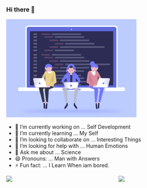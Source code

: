 <!-- [![Header](https://raw.githubusercontent.com/MartinHeinz/<OWNER>/<OWNER>/readme_header.png "Header")](https://some-url.dev/)
-->
### Hi there 👋

<img src="./img/Coding.gif" width="350px">

<!--
**Professor-Paradox/Professor-Paradox** is a ✨ _special_ ✨ repository because its `README.md` (this file) appears on your GitHub profile.

Here are some ideas to get you started:
-->

- 🔭 I’m currently working on ... Self Development
- 🌱 I’m currently learning ... My Self
- 👯 I’m looking to collaborate on ... Interesting Things
- 🤔 I’m looking for help with ... Human Emotions
- 💬 Ask me about ... Science
- 😄 Pronouns: ... Man with Answers
- ⚡ Fun fact: ... I Learn When iam bored.

<!-- <img src="https://raw.githubusercontent.com/<OWNER>/<OWNER>/master/<GIF_NAME>.gif" width="30px"> -->
<!-- <img align="center" src="https://github-readme-stats.vercel.app/api/<CARD_TYPE>/?username=<USERNAME>&theme=<THEME_NAME>" /> -->

<!-- [![Github Stats](https://github-readme-stats.vercel.app/api?username=Professor-Paradox)](https://github.com/Professor-Paradox/github-readme-stats) -->



<!-- Used to add each repo as a link or image
[![ReadMe Card](https://github-readme-stats.vercel.app/api/pin/?username=Professor-Paradox&repo=LearningProgramming&show_owner=true&theme=dark)](https://github.com/Professor-Paradox/LearningProgramming)
![Top Languages](https://github-readme-stats.vercel.app/api/top-langs/?username=Professor-Paradox&layout=compact&theme=dark)
same as below img tag
![Github Stats](https://github-readme-stats.vercel.app/api?username=Professor-Paradox&show_icons=true&theme=dark)
-->
<img align="left" src="https://github-readme-stats.vercel.app/api?username=Professor-Paradox&show_icons=true&theme=dark" width="60%"/>
<img align="left" src="https://github-readme-stats.vercel.app/api/top-langs/?username=Professor-Paradox&layout=compact&theme=dark" width="40%"/>



